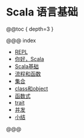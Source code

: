 # Scala 语言基础

@@toc { depth=3 }

@@@ index

* [REPL](scala.0.md)
* [你好，Scala](scala.1.md)
* [Scala基础](scala.2.md)
* [流程和函数](scala.3.md)
* [集合](scala.4.md)
* [class和object](scala.5.md)
* [函数式](scala.6.md)
* [trait](scala.7.md)
* [并发](scala.8.md)
* [小结](scala.z.md)

@@@
